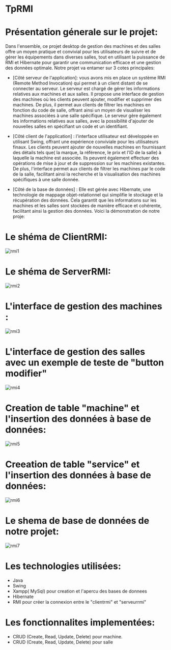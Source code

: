 # TpRMI
# Présentation génerale sur le projet:
Dans l'ensemble, ce projet desktop de gestion des machines et des salles offre un moyen pratique et convivial pour les utilisateurs de suivre et de gérer les équipements dans diverses salles, tout en utilisant la puissance de RMI et Hibernate pour garantir une communication efficace et une gestion des données optimale.
Notre projet va entamer sur 3 cotes principales:
- [Côté serveur de l'application]:
vous avons mis en place un système RMI (Remote Method Invocation) qui permet à un client distant de se connecter au serveur. Le serveur est chargé de gérer les informations relatives aux machines et aux salles. Il propose une interface de gestion des machines où les clients peuvent ajouter, modifier et supprimer des machines. De plus, il permet aux clients de filtrer les machines en fonction du code de salle, offrant ainsi un moyen de visualiser les machines associées à une salle spécifique. Le serveur gère également les informations relatives aux salles, avec la possibilité d'ajouter de nouvelles salles en spécifiant un code et un identifiant.

- [Côté client de l'application] : 
l'interface utilisateur est développée en utilisant Swing, offrant une expérience conviviale pour les utilisateurs finaux. Les clients peuvent ajouter de nouvelles machines en fournissant des détails tels que( la marque, la référence, le prix et l'ID de la salle) à laquelle la machine est associée. Ils peuvent également effectuer des opérations de mise à jour et de suppression sur les machines existantes. De plus, l'interface permet aux clients de filtrer les machines par le code de la salle, facilitant ainsi la recherche et la visualisation des machines spécifiques à une salle donnée.

- [Côté de la base de données] :
Elle est gérée avec Hibernate, une technologie de mappage objet-relationnel qui simplifie le stockage et la récupération des données. Cela garantit que les informations sur les machines et les salles sont stockées de manière efficace et cohérente, facilitant ainsi la gestion des données.
Voici la démonstration de notre proje:

# Le shéma de ClientRMI:
![rmi1](https://github.com/salmachtioui/TpRMI/assets/147477621/f5cec392-7818-4522-8ffc-af8c13025a82)

# Le shéma de ServerRMI:
![rmi2](https://github.com/salmachtioui/TpRMI/assets/147477621/d80de959-1375-4e88-8562-95d2e14e68ea)

# L'interface de gestion des machines :
![rmi3](https://github.com/salmachtioui/TpRMI/assets/147477621/0bb5c3fb-4363-4674-aa5d-70a172c3515e)

# L'interface de gestion des salles avec un exemple de teste de "button modifier"
![rmi4](https://github.com/salmachtioui/TpRMI/assets/147477621/77a260a1-9b7c-4fd3-8de2-de3f84c49be9)

# Creation de table "machine" et l'insertion des données à base de données:
![rmi5](https://github.com/salmachtioui/TpRMI/assets/147477621/1f9bdbc4-e34b-4b6f-be7f-0b057fd0f81b)

# Creeation de table "service" et l'insertion des données à base de données:
![rmi6](https://github.com/salmachtioui/TpRMI/assets/147477621/55d60064-a0e6-4edd-8ce8-f33b7326a68f)

# Le shema de base de données de notre projet:
![rmi7](https://github.com/salmachtioui/TpRMI/assets/147477621/754d4fe4-a0e5-4f19-b443-6fff75079014)

# Les technologies utilisées:
- Java
- Swing
- Xampp( MySql) pour creation et l'apercu des bases de donnees
- Hibernate
- RMI pour créer la connexion entre le "clientrmi" et "serveurrmi"

# Les fonctionnalites implementées:
- CRUD (Create, Read, Update, Delete) pour machine. 
- CRUD (Create, Read, Update, Delete) pour salle
